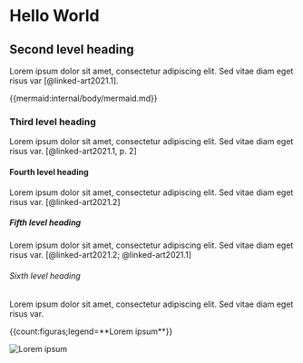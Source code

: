 # Hello World

## Second level heading

Lorem ipsum dolor sit amet, consectetur adipiscing elit. Sed vitae diam eget risus var [@linked-art2021.1].

{{mermaid:internal/body/mermaid.md}}

### Third level heading

Lorem ipsum dolor sit amet, consectetur adipiscing elit. Sed vitae diam eget risus var. [@linked-art2021.1, p. 2]

#### Fourth level heading

Lorem ipsum dolor sit amet, consectetur adipiscing elit. Sed vitae diam eget risus var. [@linked-art2021.2]

##### Fifth level heading

Lorem ipsum dolor sit amet, consectetur adipiscing elit. Sed vitae diam eget risus var. [@linked-art2021.2; @linked-art2021.1]

###### Sixth level heading

Lorem ipsum dolor sit amet, consectetur adipiscing elit. Sed vitae diam eget risus var.

{{count:figuras;legend=\*\*Lorem ipsum\*\*}}

![Lorem ipsum](/../../files/static/lorem-ipsum.jpeg)
